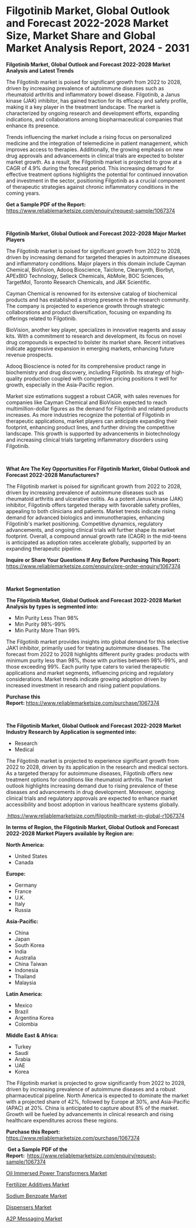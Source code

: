 <p><h1>Filgotinib Market, Global Outlook and Forecast 2022-2028 Market Size, Market Share and Global Market Analysis Report, 2024 - 2031</h1></p><p><strong>Filgotinib Market, Global Outlook and Forecast 2022-2028 Market Analysis and Latest Trends</strong></p>
<p><p>The Filgotinib market is poised for significant growth from 2022 to 2028, driven by increasing prevalence of autoimmune diseases such as rheumatoid arthritis and inflammatory bowel disease. Filgotinib, a Janus kinase (JAK) inhibitor, has gained traction for its efficacy and safety profile, making it a key player in the treatment landscape. The market is characterized by ongoing research and development efforts, expanding indications, and collaborations among biopharmaceutical companies that enhance its presence.</p><p>Trends influencing the market include a rising focus on personalized medicine and the integration of telemedicine in patient management, which improves access to therapies. Additionally, the growing emphasis on new drug approvals and advancements in clinical trials are expected to bolster market growth. As a result, the Filgotinib market is projected to grow at a CAGR of 4.9% during the forecast period. This increasing demand for effective treatment options highlights the potential for continued innovation and investment in the sector, positioning Filgotinib as a crucial component of therapeutic strategies against chronic inflammatory conditions in the coming years.</p></p>
<p><strong>Get a Sample PDF of the Report:&nbsp;</strong> <a href="https://www.reliablemarketsize.com/enquiry/request-sample/1067374">https://www.reliablemarketsize.com/enquiry/request-sample/1067374</a></p>
<p>&nbsp;</p>
<p><strong>Filgotinib Market, Global Outlook and Forecast 2022-2028 Major Market Players</strong></p>
<p><p>The Filgotinib market is poised for significant growth from 2022 to 2028, driven by increasing demand for targeted therapies in autoimmune diseases and inflammatory conditions. Major players in this domain include Cayman Chemical, BioVision, Adooq Bioscience, Taiclone, Clearsynth, Biorbyt, APExBIO Technology, Selleck Chemicals, AbMole, BOC Sciences, TargetMol, Toronto Research Chemicals, and J&K Scientific.</p><p>Cayman Chemical is renowned for its extensive catalog of biochemical products and has established a strong presence in the research community. The company is projected to experience growth through strategic collaborations and product diversification, focusing on expanding its offerings related to Filgotinib.</p><p>BioVision, another key player, specializes in innovative reagents and assay kits. With a commitment to research and development, its focus on novel drug compounds is expected to bolster its market share. Recent initiatives indicate aggressive expansion in emerging markets, enhancing future revenue prospects.</p><p>Adooq Bioscience is noted for its comprehensive product range in biochemistry and drug discovery, including Filgotinib. Its strategy of high-quality production coupled with competitive pricing positions it well for growth, especially in the Asia-Pacific region.</p><p>Market size estimations suggest a robust CAGR, with sales revenues for companies like Cayman Chemical and BioVision expected to reach multimillion-dollar figures as the demand for Filgotinib and related products increases. As more industries recognize the potential of Filgotinib in therapeutic applications, market players can anticipate expanding their footprint, enhancing product lines, and further driving the competitive landscape. This growth is supported by advancements in biotechnology and increasing clinical trials targeting inflammatory disorders using Filgotinib.</p></p>
<p>&nbsp;</p>
<p><strong>What Are The Key Opportunities For Filgotinib Market, Global Outlook and Forecast 2022-2028 Manufacturers?</strong></p>
<p><p>The Filgotinib market is poised for significant growth from 2022 to 2028, driven by increasing prevalence of autoimmune diseases such as rheumatoid arthritis and ulcerative colitis. As a potent Janus kinase (JAK) inhibitor, Filgotinib offers targeted therapy with favorable safety profiles, appealing to both clinicians and patients. Market trends indicate rising demand for advanced biologics and immunotherapies, enhancing Filgotinib's market positioning. Competitive dynamics, regulatory advancements, and ongoing clinical trials will further shape its market footprint. Overall, a compound annual growth rate (CAGR) in the mid-teens is anticipated as adoption rates accelerate globally, supported by an expanding therapeutic pipeline.</p></p>
<p><strong>Inquire or Share Your Questions If Any Before Purchasing This Report:</strong> <a href="https://www.reliablemarketsize.com/enquiry/pre-order-enquiry/1067374">https://www.reliablemarketsize.com/enquiry/pre-order-enquiry/1067374</a></p>
<p>&nbsp;</p>
<p><strong>Market Segmentation</strong></p>
<p><strong>The Filgotinib Market, Global Outlook and Forecast 2022-2028 Market Analysis by types is segmented into:</strong></p>
<p><ul><li>Min Purity Less Than 98%</li><li>Min Purity 98%-99%</li><li>Min Purity More Than 99%</li></ul></p>
<p><p>The Filgotinib market provides insights into global demand for this selective JAK1 inhibitor, primarily used for treating autoimmune diseases. The forecast from 2022 to 2028 highlights different purity grades: products with minimum purity less than 98%, those with purities between 98%-99%, and those exceeding 99%. Each purity type caters to varied therapeutic applications and market segments, influencing pricing and regulatory considerations. Market trends indicate growing adoption driven by increased investment in research and rising patient populations.</p></p>
<p><strong>Purchase this Report:&nbsp;</strong><a href="https://www.reliablemarketsize.com/purchase/1067374">https://www.reliablemarketsize.com/purchase/1067374</a></p>
<p>&nbsp;</p>
<p><strong>The Filgotinib Market, Global Outlook and Forecast 2022-2028 Market Industry Research by Application is segmented into:</strong></p>
<p><ul><li>Research</li><li>Medical</li></ul></p>
<p><p>The Filgotinib market is projected to experience significant growth from 2022 to 2028, driven by its application in the research and medical sectors. As a targeted therapy for autoimmune diseases, Filgotinib offers new treatment options for conditions like rheumatoid arthritis. The market outlook highlights increasing demand due to rising prevalence of these diseases and advancements in drug development. Moreover, ongoing clinical trials and regulatory approvals are expected to enhance market accessibility and boost adoption in various healthcare systems globally.</p></p>
<p><a href="https://www.reliablemarketsize.com/filgotinib-market-in-global-r1067374">&nbsp;https://www.reliablemarketsize.com/filgotinib-market-in-global-r1067374</a></p>
<p><strong>In terms of Region, the Filgotinib Market, Global Outlook and Forecast 2022-2028 Market Players available by Region are:</strong></p>
<p>
    <p> <strong> North America: </strong>
        <ul>
            <li>United States</li>
            <li>Canada</li>
        </ul>
        </p> 
    <p> <strong> Europe: </strong>
        <ul>
            <li>Germany</li>
            <li>France</li>
            <li>U.K.</li>
            <li>Italy</li>
            <li>Russia</li>
        </ul>
        </p> 
    <p> <strong> Asia-Pacific: </strong>
        <ul>
            <li>China</li>
            <li>Japan</li>
            <li>South Korea</li>
            <li>India</li>
            <li>Australia</li>
            <li>China Taiwan</li>
            <li>Indonesia</li>
            <li>Thailand</li>
            <li>Malaysia</li>
        </ul>
        </p> 
    <p> <strong> Latin America: </strong>
        <ul>
            <li>Mexico</li>
            <li>Brazil</li>
            <li>Argentina Korea</li>
            <li>Colombia</li>
        </ul>
        </p> 
    <p> <strong> Middle East & Africa: </strong>
        <ul>
            <li>Turkey</li>
            <li>Saudi</li>
            <li>Arabia</li>
            <li>UAE</li>
            <li>Korea</li>
        </ul>
    </p>
    </p>
<p><p>The Filgotinib market is projected to grow significantly from 2022 to 2028, driven by increasing prevalence of autoimmune diseases and a robust pharmaceutical pipeline. North America is expected to dominate the market with a projected share of 42%, followed by Europe at 30%, and Asia-Pacific (APAC) at 20%. China is anticipated to capture about 8% of the market. Growth will be fueled by advancements in clinical research and rising healthcare expenditures across these regions.</p></p>
<p><strong>Purchase this Report: </strong><a href="https://www.reliablemarketsize.com/purchase/1067374">https://www.reliablemarketsize.com/purchase/1067374</a></p>
<p>&nbsp;<strong>Get a Sample PDF of the Report:&nbsp;&nbsp;</strong><a href="https://www.reliablemarketsize.com/enquiry/request-sample/1067374">https://www.reliablemarketsize.com/enquiry/request-sample/1067374</a></p>
<p><strong></strong></p>
<p><p><a href="https://www.linkedin.com/pulse/role-oil-immersed-power-transformers-market-applications-net-vgpuc?trackingId=eSlQ8ma9QPmnep32%2BhorDw%3D%3D">Oil Immersed Power Transformers Market</a></p><p><a href="https://medium.com/@jillianwyattgb94/the-fertilizer-additives-market-prioritizes-cost-control-and-efficiency-enhancement-ec86e5e42745">Fertilizer Additives Market</a></p><p><a href="https://issuu.com/reportprime-2/docs/sodium-benzoate-market-size-2030.pp_8e2d48923ca967">Sodium Benzoate Market</a></p><p><a href="https://www.linkedin.com/pulse/dispensers-market-trends-strategic-insights-2024-2031-firmfluence-a1duc?trackingId=nDqURr7uQweYHE6ZHWglfA%3D%3D">Dispensers Market</a></p><p><a href="https://medium.com/@lindakreitz382024/this-report-aims-to-deliver-an-in-depth-analysis-of-the-global-a2p-messaging-market-offering-both-3d0beb211dab">A2P Messaging Market</a></p></p>